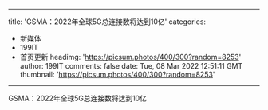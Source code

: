 
---
title: 'GSMA：2022年全球5G总连接数将达到10亿'
categories: 
 - 新媒体
 - 199IT
 - 首页更新
headimg: 'https://picsum.photos/400/300?random=8253'
author: 199IT
comments: false
date: Tue, 08 Mar 2022 12:51:11 GMT
thumbnail: 'https://picsum.photos/400/300?random=8253'
---

<div>   
GSMA：2022年全球5G总连接数将达到10亿  
</div>
            